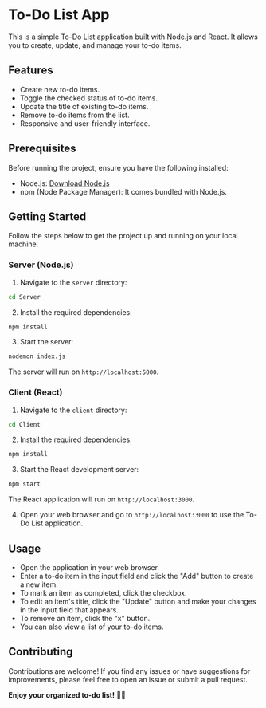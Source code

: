 # To-Do List App

This is a simple To-Do List application built with Node.js and React. It allows you to create, update, and manage your to-do items.

## Features

- Create new to-do items.
- Toggle the checked status of to-do items.
- Update the title of existing to-do items.
- Remove to-do items from the list.
- Responsive and user-friendly interface.

## Prerequisites

Before running the project, ensure you have the following installed:

- Node.js: [Download Node.js](https://nodejs.org/)
- npm (Node Package Manager): It comes bundled with Node.js.

## Getting Started

Follow the steps below to get the project up and running on your local machine.

### Server (Node.js)

1. Navigate to the `server` directory:

```bash
cd Server
```

2. Install the required dependencies:

```bash
npm install
```

3. Start the server:
```bash
nodemon index.js
```

The server will run on `http://localhost:5000`.

### Client (React)

1. Navigate to the `client` directory:

```bash
cd Client
```

2. Install the required dependencies:

```bash
npm install
```

3. Start the React development server:

```bash
npm start
```

The React application will run on `http://localhost:3000`.

4. Open your web browser and go to `http://localhost:3000` to use the To-Do List application.

## Usage

- Open the application in your web browser.
- Enter a to-do item in the input field and click the "Add" button to create a new item.
- To mark an item as completed, click the checkbox.
- To edit an item's title, click the "Update" button and make your changes in the input field that appears.
- To remove an item, click the "x" button.
- You can also view a list of your to-do items.

## Contributing

Contributions are welcome! If you find any issues or have suggestions for improvements, please feel free to open an issue or submit a pull request.

**Enjoy your organized to-do list!** 📝✅
